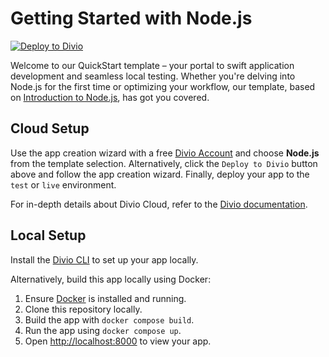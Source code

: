 # Getting Started with Node.js

[![Deploy to Divio](https://img.shields.io/badge/DEPLOY-TO%20DIVIO-DFFF67?logo=docker&logoColor=white&labelColor=333333)](https://control.divio.com/app/new/?template_url=https://github.com/divio/getting-started-with-nodejs/archive/refs/heads/main.zip)

Welcome to our QuickStart template – your portal to swift application development and seamless local testing. Whether you're delving into Node.js for the first time or optimizing your workflow, our template, based on [Introduction to Node.js](https://nodejs.org/en/learn/getting-started/introduction-to-nodejs), has got you covered.

## Cloud Setup

Use the app creation wizard with a free [Divio Account](https://control.divio.com/) and choose **Node.js** from the template selection. Alternatively, click the `Deploy to Divio` button above and follow the app creation wizard. Finally, deploy your app to the `test` or `live` environment.

For in-depth details about Divio Cloud, refer to the [Divio documentation](https://docs.divio.com/introduction/).

## Local Setup

Install the [Divio CLI](https://github.com/divio/divio-cli) to set up your app locally.

Alternatively, build this app locally using Docker:

1. Ensure [Docker](https://docs.docker.com/get-docker/) is installed and running.
2. Clone this repository locally.
3. Build the app with `docker compose build`.
6. Run the app using `docker compose up`.
7. Open [http://localhost:8000]() to view your app.
